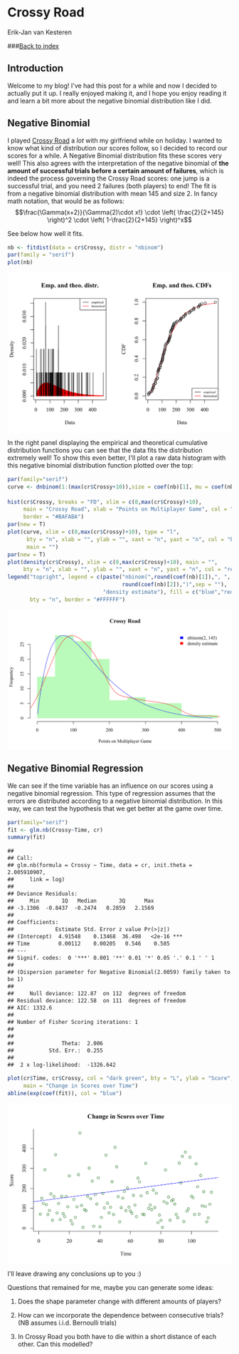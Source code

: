 # Crossy Road
Erik-Jan van Kesteren  



###[Back to index](../index.html)

## Introduction
Welcome to my blog! I've had this post for a while and now I decided to actually put it up. I really enjoyed making it, and I hope you enjoy reading it and learn a bit more about the negative binomial distribution like I did.

## Negative Binomial

I played [Crossy Road](http://www.crossyroad.com/) a _lot_ with my girlfriend while on holiday. I wanted to know what kind of distribution our scores follow, so I decided to record our scores for a while. A Negative Binomial distribution fits these scores very well! 
This also agrees with the interpretation of the negative binomial of **the amount of
successful trials before a certain amount of failures**, which is indeed the process governing 
the Crossy Road scores: one jump is a successful trial, and you need 2 failures (both players) to end!
The fit is from a negative binomial distribution with mean 145 and size 2. In fancy math notation, that would be as follows:
$$\frac{\Gamma(x+2)}{\Gamma(2)\cdot x!} \cdot \left( \frac{2}{2+145} \right)^2 \cdot \left( 1-\frac{2}{2+145} \right)^x$$

See below how well it fits.


```r
nb <- fitdist(data = cr$Crossy, distr = "nbinom")
par(family = "serif")
plot(nb)
```

<img src="crossyroad_files/figure-html/unnamed-chunk-2-1.svg" style="display: block; margin: auto;" />

In the right panel displaying the empirical and theoretical cumulative distribution functions you can see that the data fits the distribution extremely well! To show this even better, I'll plot a raw data histogram with this negative binomial distribution function plotted over the top:


```r
par(family="serif")
curve <- dnbinom(1:(max(cr$Crossy+10)),size = coef(nb)[1], mu = coef(nb)[2])

hist(cr$Crossy, breaks = "FD", xlim = c(0,max(cr$Crossy)+10), 
     main = "Crossy Road", xlab = "Points on Multiplayer Game", col = "#BAFABA", 
     border = "#BAFABA")
par(new = T)
plot(curve, xlim = c(0,max(cr$Crossy)+10), type = "l",
      bty = "n", xlab = "", ylab = "", xaxt = "n", yaxt = "n", col = "blue", 
      main = "")
par(new = T)
plot(density(cr$Crossy), xlim = c(0,max(cr$Crossy)+10), main = "",
     bty = "n", xlab = "", ylab = "", xaxt = "n", yaxt = "n", col = "red")
legend("topright", legend = c(paste("nbinom(",round(coef(nb)[1]),", ",
                                    round(coef(nb)[2]),")",sep = ""),
                              "density estimate"), fill = c("blue","red"),
       bty = "n", border = "#FFFFFF")
```

<img src="crossyroad_files/figure-html/unnamed-chunk-3-1.png" style="display: block; margin: auto;" />

## Negative Binomial Regression
We can see if the time variable has an influence on our scores using a negative binomial
regression. This type of regression assumes that the errors are distributed according to a negative binomial distribution. In this way, we can test the hypothesis that we get better at the game over time.


```r
par(family="serif")
fit <- glm.nb(Crossy~Time, cr)
summary(fit)
```

```
## 
## Call:
## glm.nb(formula = Crossy ~ Time, data = cr, init.theta = 2.005910907, 
##     link = log)
## 
## Deviance Residuals: 
##     Min       1Q   Median       3Q      Max  
## -3.1306  -0.8437  -0.2474   0.2859   2.1569  
## 
## Coefficients:
##             Estimate Std. Error z value Pr(>|z|)    
## (Intercept)  4.91548    0.13468  36.498   <2e-16 ***
## Time         0.00112    0.00205   0.546    0.585    
## ---
## Signif. codes:  0 '***' 0.001 '**' 0.01 '*' 0.05 '.' 0.1 ' ' 1
## 
## (Dispersion parameter for Negative Binomial(2.0059) family taken to be 1)
## 
##     Null deviance: 122.87  on 112  degrees of freedom
## Residual deviance: 122.58  on 111  degrees of freedom
## AIC: 1332.6
## 
## Number of Fisher Scoring iterations: 1
## 
## 
##               Theta:  2.006 
##           Std. Err.:  0.255 
## 
##  2 x log-likelihood:  -1326.642
```

```r
plot(cr$Time, cr$Crossy, col = "dark green", bty = "L", ylab = "Score", xlab= "Time", 
     main = "Change in Scores over Time")
abline(exp(coef(fit)), col = "blue")
```

<img src="crossyroad_files/figure-html/unnamed-chunk-4-1.png" style="display: block; margin: auto;" />

I'll leave drawing any conclusions up to you :)

Questions that remained for me, maybe you can generate some ideas:

1. Does the shape parameter change with different amounts of players?

2. How can we incorporate the dependence between consecutive trials? (NB assumes i.i.d. Bernoulli trials)

3. In Crossy Road you both have to die within a short distance of each other. Can this modelled?
